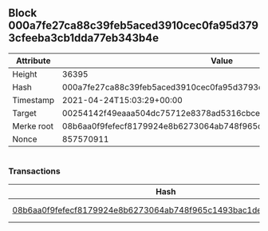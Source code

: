 ## Block 000a7fe27ca88c39feb5aced3910cec0fa95d3793cfeeba3cb1dda77eb343b4e

Attribute | Value
--- | ---
Height | 36395
Hash | 000a7fe27ca88c39feb5aced3910cec0fa95d3793cfeeba3cb1dda77eb343b4e
Timestamp | 2021-04-24T15:03:29+00:00
Target | 00254142f49eaaa504dc75712e8378ad5316cbcead634704b3734b6271167cc4
Merke root | 08b6aa0f9fefecf8179924e8b6273064ab748f965c1493bac1de363edbe5c9f5
Nonce | 857570911

```

```

### Transactions

Hash | Amount
--- | ---
[08b6aa0f9fefecf8179924e8b6273064ab748f965c1493bac1de363edbe5c9f5](08b6aa0f9fefecf8179924e8b6273064ab748f965c1493bac1de363edbe5c9f5.md) | 10.00000000 SKEPTI 
